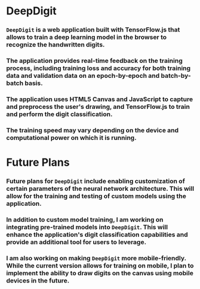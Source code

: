 # DeepDigit

    
### `DeepDigit` is a web application built with TensorFlow.js that allows to train a deep learning model in the browser to recognize the handwritten digits.

### The application provides real-time feedback on the training process, including training loss and accuracy for both training data and validation data on an epoch-by-epoch and batch-by-batch basis.

### The application uses HTML5 Canvas and JavaScript to capture and preprocess the user's drawing, and TensorFlow.js to train and perform the digit classification.

### The training speed may vary depending on the device and computational power on which it is running.

# Future Plans

### Future plans for `DeepDigit` include enabling customization of certain parameters of the neural network architecture. This will allow for the training and testing of custom models using the application.

### In addition to custom model training, I am working on integrating pre-trained models into `DeepDigit`. This will enhance the application's digit classification capabilities and provide an additional tool for users to leverage.

### I am also working on making `DeepDigit` more mobile-friendly. While the current version allows for training on mobile, I plan to implement the ability to draw digits on the canvas using mobile devices in the future.